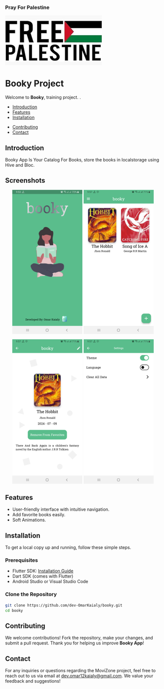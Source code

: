 
### Pray For Palestine
![Pray For Palestine](screenshots/palestine.jpg)

# Booky Project

Welcome to **Booky**, training project. .

<!-- ## Table of Contents -->

- [Introduction](#introduction) 
- [Features](#features)
- [Installation](#installation)
<!-- - [Project Structure](#project-structure) 
  - [Part 0 + Part 1: Initialization and Onboarding](https://t.me/Omar_k_flutter/196)
  - [Part 2: Home Screen and Details Screen Design](https://t.me/Omar_k_flutter/197)
  - [Part 3: Search and Wishlist Screens](https://t.me/Omar_k_flutter/198)
  - [Part 4: BLoC and API Integration - Home Screen](https://t.me/Omar_k_flutter/199)
  - [Part 5: Details Screen API Integration](https://t.me/Omar_k_flutter/201)
  - [Part 6: Advanced Search Features](https://t.me/Omar_k_flutter/202)
  - [Part 7: Wishlist Screen and Hive Integration](https://t.me/Omar_k_flutter/203)
  - [Part 8: Launcher Icon and Animations](https://t.me/Omar_k_flutter/204) -->
<!-- - [Screenshots](#screenshots) -->
- [Contributing](#contributing)
- [Contact](#contact)

## Introduction

Booky App Is Your Catalog For Books, store the books in localstorage using Hive and Bloc.
## Screenshots

<p align="center">
  <img src="screenshots/splash.png" alt="Home Screen" width="45%" />
  <img src="screenshots/home.png" alt="Details Screen" width="45%" />
</p>

<p align="center">
  <img src="screenshots/details.png" alt="Search Screen" width="45%" />
  <img src="screenshots/settings.png" alt="Wishlist Screen" width="45%" />
</p>

## Features

- User-friendly interface with intuitive navigation.
- Add favorite books easily.
- Soft Animations.

## Installation

To get a local copy up and running, follow these simple steps.

### Prerequisites

- Flutter SDK: [Installation Guide](https://flutter.dev/docs/get-started/install)
- Dart SDK (comes with Flutter)
- Android Studio or Visual Studio Code
<!-- - The Movie Database (TMDb) API: [TMDb API](https://www.themoviedb.org/) -->

### Clone the Repository

```bash
git clone https://github.com/dev-OmarKaialy/booky.git
cd booky
```

## Contributing

We welcome contributions! Fork the repository, make your changes, and submit a pull request. Thank you for helping us improve **Booky App**!
## Contact

For any inquiries or questions regarding the MoviZone project, feel free to reach out to us via email at [dev.omar12kaialy@gmail.com](mailto:dev.omar12kaialy@gmail.com). We value your feedback and suggestions!
